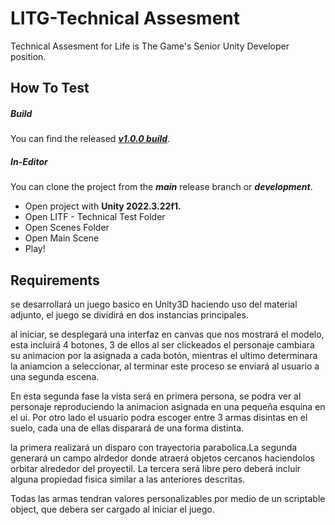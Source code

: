 # LITG-Technical Assesment

 Technical Assesment for Life is The Game's Senior Unity Developer position.
 
## How To Test

##### Build

You can find the released [___v1.0.0 build___](https://github.com/JuanDavidPF/LITG-Technical-Assesment/releases/tag/v.1.0.0).

##### In-Editor
You can clone the project from the ___main___ release branch or ___development___.
- Open project with **Unity 2022.3.22f1.**
- Open LITF - Technical Test Folder
- Open Scenes Folder
- Open Main Scene
- Play!

## Requirements
se desarrollará un juego basico en Unity3D haciendo uso del material adjunto, el juego se dividirá en dos instancias principales.

al iniciar, se desplegará una interfaz en canvas que nos mostrará el modelo, esta incluirá 4 botones, 3 de ellos al ser clickeados el personaje cambiara su animacion por la asignada a cada botón, mientras el ultimo determinara la aniamcion a seleccionar, al terminar este proceso se enviará al usuario a una segunda escena.

En esta segunda fase la vista será en primera persona, se podra ver al personaje reproduciendo la animacion asignada en una pequeña esquina en el ui. Por otro lado el usuario podra escoger entre 3 armas disintas en el suelo, cada una de ellas disparará de una forma distinta.

la primera realizará un disparo con trayectoria parabolica.La segunda generará un campo alrdedor donde atraerá objetos cercanos haciendolos orbitar alrededor del proyectil. La tercera será libre pero deberá incluir alguna propiedad fisica similar a las anteriores descritas.

Todas las armas tendran valores personalizables por medio de un scriptable object, que debera ser cargado al iniciar el juego.

